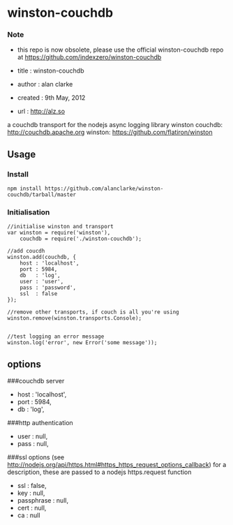 winston-couchdb
===============

### Note
- this repo is now obsolete, please use the official winston-couchdb repo at https://github.com/indexzero/winston-couchdb

-  title       : winston-couchdb
-  author      : alan clarke
-  created     : 9th May, 2012
-  url         : http://alz.so

a couchdb transport for the nodejs async logging library winston
couchdb:	http://couchdb.apache.org
winston:	https://github.com/flatiron/winston


Usage
-----

### Install
	
	npm install https://github.com/alanclarke/winston-couchdb/tarball/master

### Initialisation

	//initialise winston and transport
	var winston = require('winston'),
	    couchdb = require('./winston-couchdb');
	    
	//add coucdh
	winston.add(couchdb, {
		host : 'localhost',
		port : 5984,
		db   : 'log',
		user : 'user',
		pass : 'password',
		ssl  : false
	});

	//remove other transports, if couch is all you're using
	winston.remove(winston.transports.Console);


	//test logging an error message
	winston.log('error', new Error('some message'));


options
-------
###couchdb server
- host       : 'localhost',
- port       : 5984,
- db         : 'log',

###http authentication
- user       : null,
- pass       : null,

###ssl options
(see http://nodejs.org/api/https.html#https_https_request_options_callback) for a description, these are passed to a nodejs https.request function
- ssl        : false,
- key        : null,
- passphrase : null,
- cert       : null,
- ca         : null